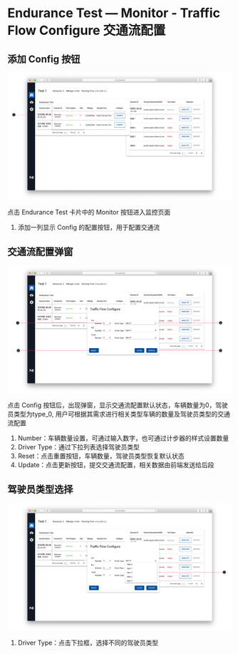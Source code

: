 # Endurance Test — Monitor - Traffic Flow Configure 交通流配置

## 添加 Config 按钮

![Endurance Test — Monitor Configure](../../imgs/ns_prd/Endurance_Test-Monitor_Configure.png)

点击 Endurance Test 卡片中的 Monitor 按钮进入监控页面

1. 添加一列显示 Config 的配置按钮，用于配置交通流

## 交通流配置弹窗

![Endurance Test - Monitor - Traffic Flow Configure](../../imgs/ns_prd/Endurance_Test-Traffic_Flow_Configure.png)

点击 Config 按钮后，出现弹窗，显示交通流配置默认状态，车辆数量为0，驾驶员类型为type_0, 用户可根据其需求进行相关类型车辆的数量及驾驶员类型的交通流配置

1. Number：车辆数量设置，可通过输入数字，也可通过计步器的样式设置数量
2. Driver Type：通过下拉列表选择驾驶员类型
3. Reset：点击重置按钮，车辆数量，驾驶员类型恢复默认状态
4. Update：点击更新按钮，提交交通流配置，相关数据由前端发送给后段

## 驾驶员类型选择

![Endurance Test - Monitor- Traffic Flow Congifure Driver Type](../../imgs/ns_prd/Endurance_Test-Monitor-Traffic_Flow_Configure-Driver_Type.png)

1. Driver Type：点击下拉框，选择不同的驾驶员类型